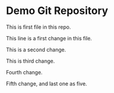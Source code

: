 # Demo Git Repository
This is first file in this repo.

This line is a first change in this file.

This is a second change.


This is third change.

Fourth change.


Fifth change, and last one as five.
